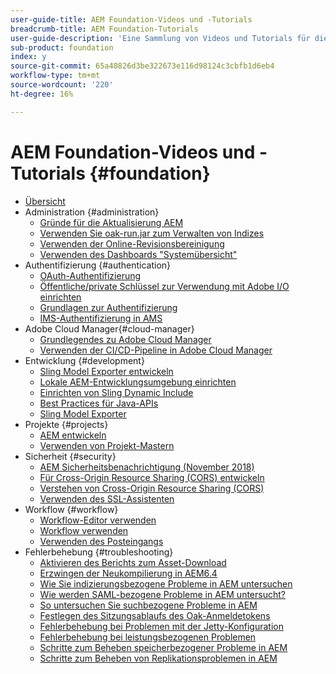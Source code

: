 ```yaml
---
user-guide-title: AEM Foundation-Videos und -Tutorials
breadcrumb-title: AEM Foundation-Tutorials
user-guide-description: 'Eine Sammlung von Videos und Tutorials für die Adobe Experience Manager Foundation. '
sub-product: foundation
index: y
source-git-commit: 65a40826d3be322673e116d98124c3cbfb1d6eb4
workflow-type: tm+mt
source-wordcount: '220'
ht-degree: 16%

---
```



# AEM Foundation-Videos und -Tutorials {#foundation}

+ [Übersicht](./overview.md)
+ Administration {#administration}
   + [Gründe für die Aktualisierung AEM](./administration/understand-reasons-to-upgrade.md)
   + [Verwenden Sie oak-run.jar zum Verwalten von Indizes](./administration/use-oak-run-jar-to-manage-indexes.md)
   + [Verwenden der Online-Revisionsbereinigung](./administration/use-online-revision-clean-up.md)
   + [Verwenden des Dashboards &quot;Systemübersicht&quot;](./administration/use-the-system-overview-dashboard.md)
+ Authentifizierung {#authentication}
   + [OAuth-Authentifizierung](authentication/oauth-code-sample-develop.md)
   + [Öffentliche/private Schlüssel zur Verwendung mit Adobe I/O einrichten](authentication/set-up-public-private-keys-for-use-with-aem-and-adobe-io.md)
   + [Grundlagen zur Authentifizierung](authentication/authentication-support-article-understand.md)
   + [IMS-Authentifizierung in AMS](authentication/adobe-ims-authentication-technical-video-understand.md)
+ Adobe Cloud Manager{#cloud-manager}
   + [Grundlegendes zu Adobe Cloud Manager](./cloud-manager/understand-cloud-manager-for-aem.md)
   + [Verwenden der CI/CD-Pipeline in Adobe Cloud Manager](./cloud-manager/use-the-cicd-pipeline-in-cloud-manager-for-aem.md)
+ Entwicklung {#development}
   + [Sling Model Exporter entwickeln](./development/develop-sling-model-exporter.md)
   + [Lokale AEM-Entwicklungsumgebung einrichten](./development/set-up-a-local-aem-development-environment.md)
   + [Einrichten von Sling Dynamic Include](./development/set-up-sling-dynamic-include.md)
   + [Best Practices für Java-APIs](./development/understand-java-api-best-practices.md)
   + [Sling Model Exporter](./development/understand-sling-model-exporter.md)
+ Projekte {#projects}
   + [AEM entwickeln](./projects/develop-aem-projects.md)
   + [Verwenden von Projekt-Mastern](./projects/use-project-masters.md)
+ Sicherheit {#security}
   + [AEM Sicherheitsbenachrichtigung (November 2018)](./security/aem-security-notification-2018-11.md)
   + [Für Cross-Origin Resource Sharing (CORS) entwickeln](./security/develop-for-cross-origin-resource-sharing.md)
   + [Verstehen von Cross-Origin Resource Sharing (CORS)](./security/understand-cross-origin-resource-sharing.md)
   + [Verwenden des SSL-Assistenten](./security/use-the-ssl-wizard.md)
+ Workflow {#workflow}
   + [Workflow-Editor verwenden](./workflow/use-the-workflow-editor.md)
   + [Workflow verwenden](./workflow/use-workflow.md)
   + [Verwenden des Posteingangs](./workflow/use-the-inbox.md)
+ Fehlerbehebung {#troubleshooting}
   + [Aktivieren des Berichts zum Asset-Download](./troubleshooting/how-to-enable-asset-download-report.md)
   + [Erzwingen der Neukompilierung in AEM6.4](./troubleshooting/how-to-force-recompilation.md)
   + [Wie Sie indizierungsbezogene Probleme in AEM untersuchen](./troubleshooting/how-to-investigate-indexing-related-issues.md)
   + [Wie werden SAML-bezogene Probleme in AEM untersucht?](./troubleshooting/how-to-investigate-saml-related-issues.md)
   + [So untersuchen Sie suchbezogene Probleme in AEM](./troubleshooting/how-to-investigate-search-related-issues.md)
   + [Festlegen des Sitzungsablaufs des Oak-Anmeldetokens](./troubleshooting/how-to-set-the-oak-login-token-session-expiration.md)
   + [Fehlerbehebung bei Problemen mit der Jetty-Konfiguration](./troubleshooting/how-to-troubleshoot-issues-related-to-jetty-configuration.md)
   + [Fehlerbehebung bei leistungsbezogenen Problemen](./troubleshooting/how-to-troubleshoot-performance-related-issues.md)
   + [Schritte zum Beheben speicherbezogener Probleme in AEM](./troubleshooting/steps-to-resolve-memory-related-issues.md)
   + [Schritte zum Beheben von Replikationsproblemen in AEM](./troubleshooting/steps-to-resolve-replication-issues.md)
